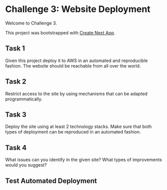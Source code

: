 # Challenge 3: Website Deployment

Welcome to Challenge 3.

This project was bootstrapped with [Create Next App](https://nextjs.org/docs/pages/api-reference/create-next-app).

## Task 1 

Given this project deploy it to AWS in an automated and reproducible fashion. The website should be reachable from all over the world.

## Task 2 

Restrict access to the site by using mechanisms that can be adapted programmatically.

## Task 3 

Deploy the site using at least 2 technology stacks. Make sure that both types of deployment can be reproduced in an automated fashion.

## Task 4 

What issues can you identify in the given site? What types of improvements would you suggest?

## Test Automated Deployment
